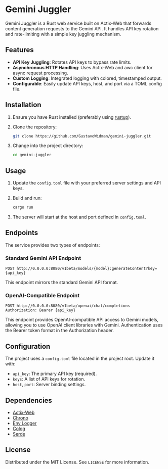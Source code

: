 # Gemini Juggler

Gemini Juggler is a Rust web service built on Actix-Web that forwards content generation requests to the Gemini API. It handles API key rotation and rate-limiting with a simple key juggling mechanism.

## Features

- **API Key Juggling**: Rotates API keys to bypass rate limits.
- **Asynchronous HTTP Handling**: Uses Actix-Web and awc client for async request processing.
- **Custom Logging**: Integrated logging with colored, timestamped output.
- **Configurable**: Easily update API keys, host, and port via a TOML config file.

## Installation

1. Ensure you have Rust installed (preferably using [rustup](https://rustup.rs/)).
2. Clone the repository:

   ```bash
   git clone https://github.com/GustavoWidman/gemini-juggler.git
   ```

3. Change into the project directory:

   ```bash
   cd gemini-juggler
   ```

## Usage

1. Update the `config.toml` file with your preferred server settings and API keys.
2. Build and run:

   ```bash
   cargo run
   ```

3. The server will start at the host and port defined in `config.toml`.

## Endpoints

The service provides two types of endpoints:

### Standard Gemini API Endpoint
```
POST http://0.0.0.0:8080/v1beta/models/{model}:generateContent?key={api_key}
```
This endpoint mirrors the standard Gemini API format.

### OpenAI-Compatible Endpoint
```
POST http://0.0.0.0:8080/v1beta/openai/chat/completions
Authorization: Bearer {api_key}
```
This endpoint provides OpenAI-compatible API access to Gemini models, allowing you to use OpenAI client libraries with Gemini. Authentication uses the Bearer token format in the Authorization header.

## Configuration

The project uses a `config.toml` file located in the project root. Update it with:

- `api_key`: The primary API key (required).
- `keys`: A list of API keys for rotation.
- `host`, `port`: Server binding settings.

## Dependencies

- [Actix-Web](https://github.com/actix/actix-web)
- [Chrono](https://github.com/chronotope/chrono)
- [Env Logger](https://docs.rs/env_logger)
- [Colog](https://github.com/wojtekmach/rs-colog)
- [Serde](https://serde.rs/)

## License

Distributed under the MIT License. See `LICENSE` for more information.
